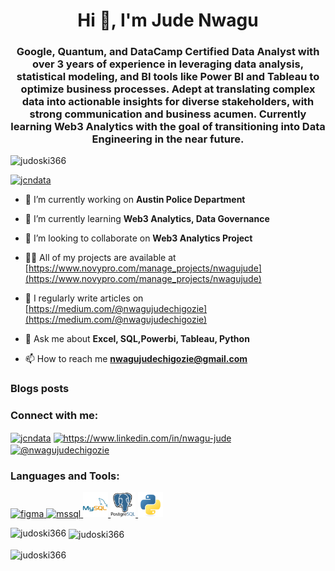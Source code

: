 <h1 align="center">Hi 👋, I'm Jude Nwagu</h1>
<h3 align="center">Google, Quantum, and DataCamp Certified Data Analyst with over 3 years of experience in leveraging data analysis, statistical modeling, and BI tools like Power BI and Tableau to optimize business processes. Adept at translating complex data into actionable insights for diverse stakeholders, with strong communication and business acumen. Currently learning Web3 Analytics with the goal of transitioning into Data Engineering in the near future.</h3>

<p align="left"> <img src="https://komarev.com/ghpvc/?username=judoski366&label=Profile%20views&color=0e75b6&style=flat" alt="judoski366" /> </p>

<p align="left"> <a href="https://twitter.com/jcndata" target="blank"><img src="https://img.shields.io/twitter/follow/jcndata?logo=twitter&style=for-the-badge" alt="jcndata" /></a> </p>

- 🔭 I’m currently working on **Austin Police Department**

- 🌱 I’m currently learning **Web3 Analytics, Data Governance**

- 👯 I’m looking to collaborate on **Web3 Analytics Project**

- 👨‍💻 All of my projects are available at [https://www.novypro.com/manage_projects/nwagujude](https://www.novypro.com/manage_projects/nwagujude)

- 📝 I regularly write articles on [https://medium.com/@nwagujudechigozie](https://medium.com/@nwagujudechigozie)

- 💬 Ask me about **Excel, SQL,Powerbi, Tableau, Python**

- 📫 How to reach me **nwagujudechigozie@gmail.com**

### Blogs posts
<!-- BLOG-POST-LIST:START -->
<!-- BLOG-POST-LIST:END -->

<h3 align="left">Connect with me:</h3>
<p align="left">
<a href="https://twitter.com/jcndata" target="blank"><img align="center" src="https://raw.githubusercontent.com/rahuldkjain/github-profile-readme-generator/master/src/images/icons/Social/twitter.svg" alt="jcndata" height="30" width="40" /></a>
<a href="https://linkedin.com/in/https://www.linkedin.com/in/nwagu-jude" target="blank"><img align="center" src="https://raw.githubusercontent.com/rahuldkjain/github-profile-readme-generator/master/src/images/icons/Social/linked-in-alt.svg" alt="https://www.linkedin.com/in/nwagu-jude" height="30" width="40" /></a>
<a href="https://medium.com/@nwagujudechigozie" target="blank"><img align="center" src="https://raw.githubusercontent.com/rahuldkjain/github-profile-readme-generator/master/src/images/icons/Social/medium.svg" alt="@nwagujudechigozie" height="30" width="40" /></a>
</p>

<h3 align="left">Languages and Tools:</h3>
<p align="left"> <a href="https://www.figma.com/" target="_blank" rel="noreferrer"> <img src="https://www.vectorlogo.zone/logos/figma/figma-icon.svg" alt="figma" width="40" height="40"/> </a> <a href="https://www.microsoft.com/en-us/sql-server" target="_blank" rel="noreferrer"> <img src="https://www.svgrepo.com/show/303229/microsoft-sql-server-logo.svg" alt="mssql" width="40" height="40"/> </a> <a href="https://www.mysql.com/" target="_blank" rel="noreferrer"> <img src="https://raw.githubusercontent.com/devicons/devicon/master/icons/mysql/mysql-original-wordmark.svg" alt="mysql" width="40" height="40"/> </a> <a href="https://www.postgresql.org" target="_blank" rel="noreferrer"> <img src="https://raw.githubusercontent.com/devicons/devicon/master/icons/postgresql/postgresql-original-wordmark.svg" alt="postgresql" width="40" height="40"/> </a> <a href="https://www.python.org" target="_blank" rel="noreferrer"> <img src="https://raw.githubusercontent.com/devicons/devicon/master/icons/python/python-original.svg" alt="python" width="40" height="40"/> </a> </p>

<p><img align="left" src="https://github-readme-stats.vercel.app/api/top-langs?username=judoski366&show_icons=true&locale=en&layout=compact" alt="judoski366" /></p>

<p>&nbsp;<img align="center" src="https://github-readme-stats.vercel.app/api?username=judoski366&show_icons=true&locale=en" alt="judoski366" /></p>

<p><img align="center" src="https://github-readme-streak-stats.herokuapp.com/?user=judoski366&" alt="judoski366" /></p>
